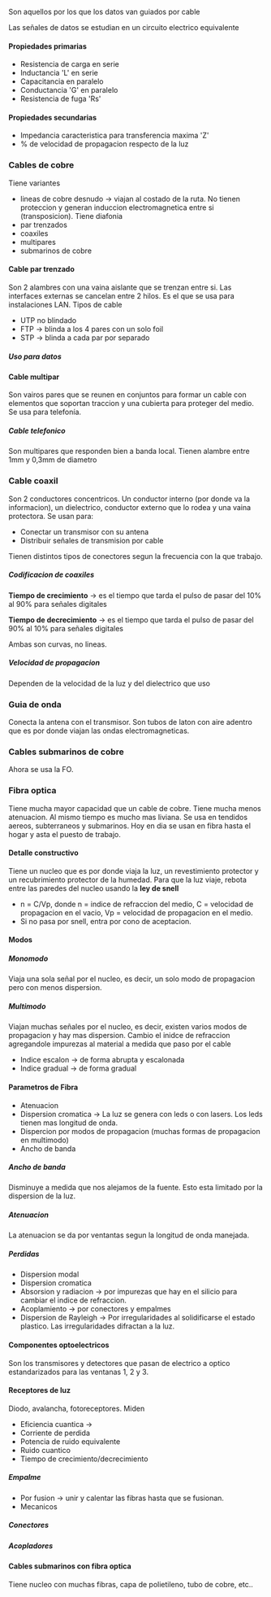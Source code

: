 Son aquellos por los que los datos van guiados por cable

Las señales de datos se estudian en un circuito electrico equivalente

#### Propiedades primarias
- Resistencia de carga en serie
- Inductancia 'L' en serie
- Capacitancia en paralelo
- Conductancia 'G' en paralelo
- Resistencia de fuga 'Rs'
#### Propiedades secundarias
- Impedancia caracteristica para transferencia maxima 'Z'
- % de velocidad de propagacion respecto de la luz

### Cables de cobre
Tiene variantes
- lineas de cobre desnudo -> viajan al costado de la ruta. No tienen proteccion y generan induccion electromagnetica entre si (transposicion). Tiene diafonia
- par trenzados
- coaxiles
- multipares
- submarinos de cobre
#### Cable par trenzado
Son 2 alambres con una vaina aislante que se trenzan entre si. Las interfaces externas se cancelan entre 2 hilos. Es el que se usa para instalaciones LAN. 
Tipos de cable
- UTP no blindado
- FTP -> blinda a los 4 pares con un solo foil 
- STP -> blinda a cada par por separado
##### Uso para datos


#### Cable multipar
Son vairos pares que se reunen en conjuntos para formar un cable con elementos que soportan traccion y una cubierta para proteger del medio. Se usa para telefonía.

##### Cable telefonico
Son multipares que responden bien a banda local.
Tienen alambre entre 1mm y 0,3mm de diametro

### Cable coaxil
Son 2 conductores concentricos. Un conductor interno (por donde va la informacion), un dielectrico, conductor externo que lo rodea y una vaina protectora.
Se usan para: 
- Conectar un transmisor con su antena
- Distribuir señales de transmision por cable

Tienen distintos tipos de conectores segun la frecuencia con la que trabajo.

##### Codificacion de coaxiles


**Tiempo de crecimiento** -> es el tiempo que tarda el pulso de pasar del 10% al 90% para señales digitales

**Tiempo de decrecimiento** -> es el tiempo que tarda el pulso de pasar del 90% al 10% para señales digitales

Ambas son curvas, no lineas.

##### Velocidad de propagacion
Dependen de la velocidad de la luz y del dielectrico que uso

### Guia de onda
Conecta la antena con el transmisor. Son tubos de laton con aire adentro que es por donde viajan las ondas electromagneticas.

### Cables submarinos de cobre
Ahora se usa la FO.

### Fibra optica
Tiene mucha mayor capacidad que un cable de cobre. Tiene mucha menos atenuacion. Al mismo tiempo es mucho mas liviana. Se usa en tendidos aereos, subterraneos y submarinos. Hoy en dia se usan en fibra hasta el hogar y asta el puesto de trabajo.
#### Detalle constructivo
Tiene un nucleo que es por donde viaja la luz, un revestimiento protector y un recubrimiento protector de la humedad. Para que la luz viaje, rebota entre las paredes del nucleo usando la **ley de snell**
- n = C/Vp, donde n = indice de refraccion del medio, C = velocidad de propagacion en el vacio, Vp = velocidad de propagacion en el medio.
- Si no pasa por snell, entra por cono de aceptacion.
#### Modos
##### Monomodo
Viaja una sola señal por el nucleo, es decir, un solo modo de propagacion pero con menos dispersion. 

##### Multimodo 
Viajan muchas señales por el nucleo, es decir, existen varios modos de propagacion y hay mas dispersion. Cambio el inidce de refraccion agregandole impurezas al material a medida que paso por el cable
- Indice escalon -> de forma abrupta y escalonada 
- Indice gradual -> de forma gradual

#### Parametros de Fibra
- Atenuacion
- Dispersion cromatica -> La luz se genera con leds o con lasers. Los leds tienen mas longitud de onda.
- Dispercion por modos de propagacion (muchas formas de propagacion en multimodo)
- Ancho de banda

##### Ancho de banda
Disminuye a medida que nos alejamos de la fuente. Esto esta limitado por la dispersion de la luz.
##### Atenuacion
La atenuacion se da por ventantas segun la longitud de onda manejada.

##### Perdidas
- Dispersion modal
- Dispersion cromatica
- Absorsion y radiacion -> por impurezas que hay en el silicio para cambiar el indice de refraccion.
- Acoplamiento -> por conectores y empalmes
- Dispersion de Rayleigh -> Por irregularidades al solidificarse el estado plastico. Las irregularidades difractan a la luz.

#### Componentes optoelectricos
Son los transmisores y detectores que pasan de electrico a optico estandarizados para las ventanas 1, 2 y 3.

#### Receptores de luz
Diodo, avalancha, fotoreceptores. Miden
- Eficiencia cuantica -> 
- Corriente de perdida
- Potencia de ruido equivalente
- Ruido cuantico
- Tiempo de crecimiento/decrecimiento
##### Empalme
- Por fusion -> unir y calentar las fibras hasta que se fusionan.
- Mecanicos
##### Conectores

##### Acopladores


#### Cables submarinos con fibra optica
Tiene nucleo con muchas fibras, capa de polietileno, tubo de cobre, etc..